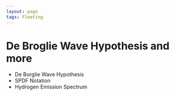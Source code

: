 ```yaml
---
layout: page
tags: Fleeting 
---
```


# De Broglie Wave Hypothesis and more

- De Borglie Wave Hypothesis
- SPDF Notation
- Hydrogen Emission Spectrum